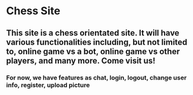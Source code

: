 # Chess Site

## This site is a chess orientated site. It will have various functionalities including, but not limited to, **online game vs a bot**, **online game vs other players**, and **many more**. Come visit us!

### For now, we have features as chat, login, logout, change user info, register, upload picture 
